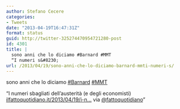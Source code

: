 ```yaml
---
author: Stefano Cecere
categories:
- Tweets
date: "2013-04-19T16:47:31Z"
format: status
guid: http://twitter-325274470954721280-post
id: 4301
title: |
  sono anni che lo diciamo #Barnard #MMT
  “I numeri s&#8230;
url: /2013/04/19/sono-anni-che-lo-diciamo-barnard-mmti-numeri-s/
---
```


sono anni che lo diciamo [#Barnard](http://twitter.com/search?q=%23Barnard) [#MMT](http://twitter.com/search?q=%23MMT)
  
“I numeri sbagliati dell’austerità (e degli economisti) [ilfattoquotidiano.it/2013/04/19/i-n…](http://www.ilfattoquotidiano.it/2013/04/19/i-numeri-sbagliati-dellausterita-e-degli-economisti/568691/) via [@fattoquotidiano](http://twitter.com/fattoquotidiano)”